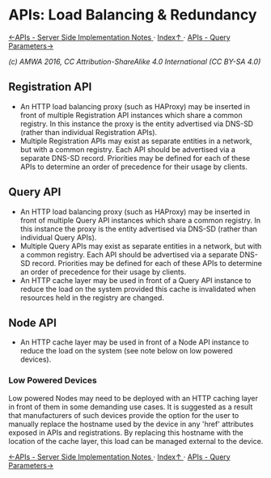 # APIs: Load Balancing & Redundancy
[←APIs - Server Side Implementation Notes ](2.3._APIs_-_Server_Side_Implementation_Notes.md) · [ Index↑ ](..) · [APIs - Query Parameters→](2.5._APIs_-_Query_Parameters.md)

_(c) AMWA 2016, CC Attribution-ShareAlike 4.0 International (CC BY-SA 4.0)_

## Registration API

* An HTTP load balancing proxy (such as HAProxy) may be inserted in front of multiple Registration API instances which share a common registry. In this instance the proxy is the entity advertised via DNS-SD (rather than individual Registration APIs).
* Multiple Registration APIs may exist as separate entities in a network, but with a common registry. Each API should be advertised via a separate DNS-SD record. Priorities may be defined for each of these APIs to determine an order of precedence for their usage by clients.

## Query API

* An HTTP load balancing proxy (such as HAProxy) may be inserted in front of multiple Query API instances which share a common registry. In this instance the proxy is the entity advertised via DNS-SD (rather than individual Query APIs).
* Multiple Query APIs may exist as separate entities in a network, but with a common registry. Each API should be advertised via a separate DNS-SD record. Priorities may be defined for each of these APIs to determine an order of precedence for their usage by clients.
* An HTTP cache layer may be used in front of a Query API instance to reduce the load on the system provided this cache is invalidated when resources held in the registry are changed.

## Node API

* An HTTP cache layer may be used in front of a Node API instance to reduce the load on the system (see note below on low powered devices).

### Low Powered Devices

Low powered Nodes may need to be deployed with an HTTP caching layer in front of them in some demanding use cases. It is suggested as a result that manufacturers of such devices provide the option for the user to manually replace the hostname used by the device in any 'href' attributes exposed in APIs and registrations. By replacing this hostname with the location of the cache layer, this load can be managed external to the device.

[←APIs - Server Side Implementation Notes ](2.3._APIs_-_Server_Side_Implementation_Notes.md) · [ Index↑ ](..) · [APIs - Query Parameters→](2.5._APIs_-_Query_Parameters.md)
